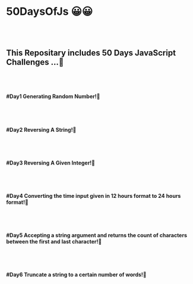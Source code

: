 # 50DaysOfJs :grinning:😀
<br/><br/>
<h2>This Repositary includes 50 Days JavaScript Challenges ...🙂</h2>
<br/><br/>
<h4>#Day1 Generating Random Number!🙂</h3>
<br/><br/>
<h4>#Day2 Reversing A String!🙂</h3>
<br/><br/>
<h4>#Day3 Reversing A Given Integer!🙂</h3>
<br/><br/>
<h4>#Day4 Converting the time input given in 12 hours format to 24 hours format!🙂</h3>
<br/><br/>
<h4>#Day5 Accepting a string argument and returns the count of characters between the first and last character!🙂</h3>
<br/><br/>
<h4>#Day6 Truncate a string to a certain number of words!🙂</h3>
<br/><br/>
